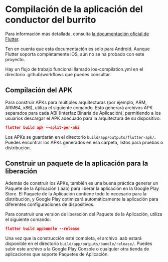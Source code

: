 <!-- markdownlint-disable MD033 MD042 -->

# Compilación  de la aplicación del conductor del burrito

Para información más detallada, consulta
[la documentación oficial de Flutter](https://docs.flutter.dev/deployment/android#build-the-app-for-release).

<div class="warning">
Ten en cuenta que esta documentación es solo para Android. Aunque Flutter soporta completamente iOS, aún no se ha probado con este proyecto.

Hay un flujo de trabajo funcional llamado ios-compilation.yml en el directorio .github/workflows
que puedes consultar.
</div>

## Compilación  del APK

Para construir APKs para múltiples arquitecturas (por ejemplo, ARM, ARM64, x86), utiliza el siguiente comando. Esto generará archivos APK separados para cada ABI (Interfaz Binaria de Aplicación), permitiendo a los usuarios descargar el APK adecuado para la arquitectura de su dispositivo:

```json
flutter build apk --split-per-abi
```

Los APKs se guardarán en el directorio `build/app/outputs/flutter-apk/`. Puedes encontrar los APKs generados en esa carpeta, listos para pruebas o distribución.

## Construir un paquete de la aplicación para la liberación

Además de construir los APKs, también es una buena práctica generar un Paquete de la Aplicación (.aab) para liberar la aplicación en la Google Play Store. El Paquete de la Aplicación contiene todo lo necesario para la distribución, y Google Play optimizará automáticamente la aplicación para diferentes configuraciones de dispositivos.

Para construir una versión de liberación del Paquete de la Aplicación, utiliza el siguiente comando:

```json
flutter build appbundle --release
```

Una vez que la construcción esté completa, el archivo .aab estará disponible en el directorio `build/app/outputs/bundle/release/`. Puedes subir este archivo a la Google Play Console o cualquier otra tienda de aplicaciones que soporte Paquetes de Aplicación.
